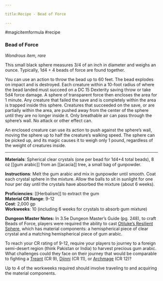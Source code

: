 --- 
title:Recipe - Bead of Force 
---
#magicitemformula #recipe 
### Bead of Force

_Wondrous item, rare_  

This small black sphere measures 3/4 of an inch in diameter and weighs an ounce. Typically, 1d4 + 4 beads of force are found together.

You can use an action to throw the bead up to 60 feet. The bead explodes on impact and is destroyed. Each creature within a 10-foot radius of where the bead landed must succeed on a DC 15 Dexterity saving throw or take 5d4 force damage. A sphere of transparent force then encloses the area for 1 minute. Any creature that failed the save and is completely within the area is trapped inside this sphere. Creatures that succeeded on the save, or are partially within the area, are pushed away from the center of the sphere until they are no longer inside it. Only breathable air can pass through the sphere’s wall. No attack or other effect can.

An enclosed creature can use its action to push against the sphere’s wall, moving the sphere up to half the creature’s walking speed. The sphere can be picked up, and its magic causes it to weigh only 1 pound, regardless of the weight of creatures inside.

---

**Materials**: Spherical clear crystals (one per bead for 1d4+4 total beads), 8 oz [[gum arabic]] from an [[acacia]] tree, a small bag of gunpowder.

**Instructions**: Melt the gum arabic and mix in gunpowder until smooth. Coat each crystal sphere in the mixture. Allow the balls to sit in sunlight for one hour per day until the crystals have absorbed the mixture (about 6 weeks).

**Proficiencies**: [[Herbalism]] to extract the gum  
**Material CR Range**: 9-12  
**Cost**: 2,000 gp  
**Workweeks**: 10 (including 6 weeks for crystals to absorb gum mixture)

**Dungeon Master Notes:** In 3.5e Dungeon Master’s Guide (pg. 248), to craft Beads of Force, players were required the ability to cast [Otiluke’s Resilient Sphere](https://www.dndbeyond.com/spells/resilient-sphere), which has material components: a hemispherical piece of clear crystal and a matching hemispherical piece of gum arabic.   

To reach your CR rating of 9-12, require your players to journey to a foreign semi-desert region (think Pakistan or India) to harvest precious gum arabic. What challenges could they face on their journey that would be comparable to fighting a [Treant](https://www.dndbeyond.com/monsters/treant) (CR 9), [Djinni](https://www.dndbeyond.com/monsters/djinni) (CR 11), or [Archmage](https://www.dndbeyond.com/monsters/archmage) (CR 12)?  

Up to 4 of the workweeks required should involve traveling to and acquiring the material components.
